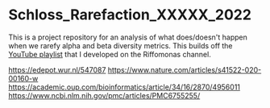 # Schloss_Rarefaction_XXXXX_2022

This is a project repository for an analysis of what does/doesn't happen when we rarefy alpha and beta diversity metrics. This builds off the [YouTube playlist](https://www.youtube.com/playlist?list=PLmNrK_nkqBpJuhS93PYC-Xr5oqur7IIWf) that I developed on the Riffomonas channel.


https://edepot.wur.nl/547087
https://www.nature.com/articles/s41522-020-00160-w
https://academic.oup.com/bioinformatics/article/34/16/2870/4956011
https://www.ncbi.nlm.nih.gov/pmc/articles/PMC6755255/